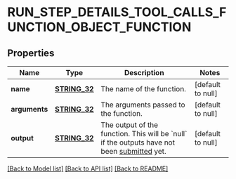 # RUN_STEP_DETAILS_TOOL_CALLS_FUNCTION_OBJECT_FUNCTION

## Properties
Name | Type | Description | Notes
------------ | ------------- | ------------- | -------------
**name** | [**STRING_32**](STRING_32.md) | The name of the function. | [default to null]
**arguments** | [**STRING_32**](STRING_32.md) | The arguments passed to the function. | [default to null]
**output** | [**STRING_32**](STRING_32.md) | The output of the function. This will be &#x60;null&#x60; if the outputs have not been [submitted](/docs/api-reference/runs/submitToolOutputs) yet. | [default to null]

[[Back to Model list]](../README.md#documentation-for-models) [[Back to API list]](../README.md#documentation-for-api-endpoints) [[Back to README]](../README.md)


